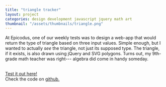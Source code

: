 ```yaml
---
title: "triangle tracker"
layout: project
categories: design development javascript jquery math art
thumbnail: "/assets/thumbnails/triangle.png"
---
```


At Epicodus, one of our weekly tests was to design a web-app that would return the type of triangle based on three input values.
Simple enough, but I wanted to actually _see_ the triangle, not just its supposed type. The triangle,
if it exists, is also drawn using jQuery and SVG polygons. Turns out, my 9th-grade math teacher was right--- algebra did come in handy someday.

<br>
<a href="{{ site.url }}/triangles/" target="_blank">Test it out here!</a>

<br>
Check the code on <a href="https://github.com/tjheffner/Assessment5" target="_blank">github.</a>
